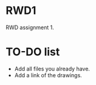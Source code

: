 # RWD1
RWD assignment 1. 

# TO-DO list
- Add all files you already have.
- Add a link of the drawings.
